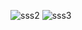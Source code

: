 
![sss2](https://github.com/Rishiv1000/CRUD-APP-/assets/114014651/1b8d91ab-8b29-421a-a778-a9c2ee3c1616)
![sss3](https://github.com/Rishiv1000/CRUD-APP-/assets/114014651/aabd92d7-0cb3-41d8-80f3-4cb04b23b2ca)
